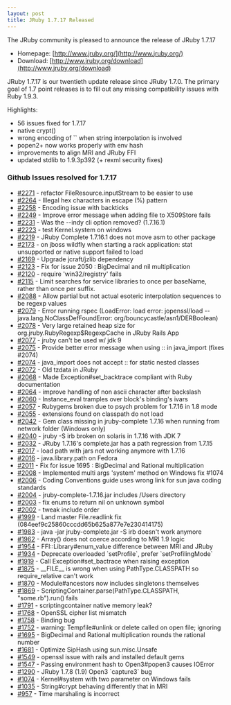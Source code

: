 ```yaml
---
layout: post
title: JRuby 1.7.17 Released
---
```

The JRuby community is pleased to announce the release of JRuby 1.7.17

- Homepage: [http://www.jruby.org/](http://www.jruby.org/)
- Download: [http://www.jruby.org/download](http://www.jruby.org/download)

JRuby 1.7.17 is our twentieth update release since JRuby 1.7.0.  The primary goal of 1.7 point releases is to fill out any missing compatibility issues with Ruby 1.9.3.

Highlights:

- 56 issues fixed for 1.7.17
- native crypt()
- wrong encoding of `` when string interpolation is involved
- popen2+ now works properly with env hash
- improvements to align MRI and JRuby FFI
- updated stdlib to 1.9.3p392 (+ rexml security fixes)

### Github Issues resolved for 1.7.17

<ul>
<li><a href="https://github.com/jruby/jruby/pull/2271">#2271</a> - refactor FileResource.inputStream to be easier to use</li>
<li><a href="https://github.com/jruby/jruby/issues/2264">#2264</a> - Illegal hex characters in escape (%) pattern</li>
<li><a href="https://github.com/jruby/jruby/issues/2258">#2258</a> - Encoding issue with backticks</li>
<li><a href="https://github.com/jruby/jruby/issues/2249">#2249</a> - Improve error message when adding file to X509Store fails</li>
<li><a href="https://github.com/jruby/jruby/issues/2231">#2231</a> - Was the --indy cli option removed? (1.7.16.1)</li>
<li><a href="https://github.com/jruby/jruby/pull/2223">#2223</a> - test Kernel.system on windows</li>
<li><a href="https://github.com/jruby/jruby/issues/2219">#2219</a> - JRuby Complete 1.7.16.1 does not move asm to other package</li>
<li><a href="https://github.com/jruby/jruby/issues/2173">#2173</a> - on jboss wildfly when starting a rack application: stat unsupported or native support failed to load</li>
<li><a href="https://github.com/jruby/jruby/issues/2169">#2169</a> - Upgrade jcraft/jzlib dependency</li>
<li><a href="https://github.com/jruby/jruby/pull/2123">#2123</a> - Fix for issue 2050 : BigDecimal and nil multiplication</li>
<li><a href="https://github.com/jruby/jruby/issues/2120">#2120</a> - require 'win32/registry' fails</li>
<li><a href="https://github.com/jruby/jruby/pull/2115">#2115</a> - Limit searches for service libraries to once per baseName, rather than once per suffix.</li>
<li><a href="https://github.com/jruby/jruby/issues/2088">#2088</a> - Allow partial but not actual esoteric interpolation sequences to be regexp values</li>
<li><a href="https://github.com/jruby/jruby/issues/2079">#2079</a> - Error running rspec (LoadError: load error: jopenssl/load -- java.lang.NoClassDefFoundError: org/bouncycastle/asn1/DERBoolean)</li>
<li><a href="https://github.com/jruby/jruby/issues/2078">#2078</a> - Very large retained heap size for org.jruby.RubyRegexp$RegexpCache in JRuby Rails App</li>
<li><a href="https://github.com/jruby/jruby/issues/2077">#2077</a> - jruby can't be used w/ jdk 9</li>
<li><a href="https://github.com/jruby/jruby/pull/2075">#2075</a> - Provide better error message when using :: in java_import (fixes #2074)</li>
<li><a href="https://github.com/jruby/jruby/issues/2074">#2074</a> - java_import does not accept :: for static nested classes</li>
<li><a href="https://github.com/jruby/jruby/issues/2072">#2072</a> - Old tzdata in JRuby</li>
<li><a href="https://github.com/jruby/jruby/pull/2068">#2068</a> - Made Exception#set_backtrace compliant with Ruby documentation</li>
<li><a href="https://github.com/jruby/jruby/pull/2064">#2064</a> - improve handling of non ascii character after backslash</li>
<li><a href="https://github.com/jruby/jruby/issues/2060">#2060</a> - Instance_eval tramples over block's binding's ivars</li>
<li><a href="https://github.com/jruby/jruby/issues/2057">#2057</a> - Rubygems broken due to psych problem for 1.7.16 in 1.8 mode</li>
<li><a href="https://github.com/jruby/jruby/issues/2055">#2055</a> - extensions found on classpath do not load</li>
<li><a href="https://github.com/jruby/jruby/issues/2042">#2042</a> - Gem class missing in jruby-complete 1.7.16 when running from network folder (Windows only)</li>
<li><a href="https://github.com/jruby/jruby/issues/2040">#2040</a> - jruby -S irb broken on solaris in 1.7.16 with JDK 7</li>
<li><a href="https://github.com/jruby/jruby/issues/2032">#2032</a> - JRuby 1.7.16's complete.jar has a path regression from 1.7.15</li>
<li><a href="https://github.com/jruby/jruby/issues/2017">#2017</a> - load path with jars not working anymore with 1.7.16</li>
<li><a href="https://github.com/jruby/jruby/issues/2016">#2016</a> - java.library.path on Fedora</li>
<li><a href="https://github.com/jruby/jruby/pull/2011">#2011</a> - Fix for issue 1695 : BigDecimal and Rational multiplication</li>
<li><a href="https://github.com/jruby/jruby/pull/2008">#2008</a> - Implemented multi args 'system' method on Windows fix #1074</li>
<li><a href="https://github.com/jruby/jruby/issues/2006">#2006</a> - Coding Conventions guide uses wrong link for sun java coding standards</li>
<li><a href="https://github.com/jruby/jruby/issues/2004">#2004</a> - jruby-complete-1.7.16.jar includes /Users directory</li>
<li><a href="https://github.com/jruby/jruby/pull/2003">#2003</a> - fix enums to return nil on unknown symbol</li>
<li><a href="https://github.com/jruby/jruby/pull/2002">#2002</a> - tweak include order</li>
<li><a href="https://github.com/jruby/jruby/issues/1999">#1999</a> - Land master File.readlink fix (084eef9c25860cccdd65b625a877e7e230414175)</li>
<li><a href="https://github.com/jruby/jruby/issues/1983">#1983</a> - java -jar jruby-complete.jar -S irb doesn't work anymore</li>
<li><a href="https://github.com/jruby/jruby/issues/1962">#1962</a> - Array() does not coerce according to MRI 1.9 logic</li>
<li><a href="https://github.com/jruby/jruby/issues/1954">#1954</a> - FFI::Library#enum_value difference between MRI and JRuby</li>
<li><a href="https://github.com/jruby/jruby/pull/1934">#1934</a> - Deprecate overloaded `setProfile`, prefer `setProfilingMode`</li>
<li><a href="https://github.com/jruby/jruby/issues/1919">#1919</a> - Call Exception#set_bactrace when raising exception</li>
<li><a href="https://github.com/jruby/jruby/issues/1875">#1875</a> - __FILE__ is wrong when using PathType.CLASSPATH so require_relative can't work</li>
<li><a href="https://github.com/jruby/jruby/pull/1870">#1870</a> - Module#ancestors now includes singletons themselves</li>
<li><a href="https://github.com/jruby/jruby/issues/1869">#1869</a> - ScriptingContainer.parse(PathType.CLASSPATH,  "some.rb").run() fails</li>
<li><a href="https://github.com/jruby/jruby/issues/1791">#1791</a> - scriptingcontainer native memory leak?</li>
<li><a href="https://github.com/jruby/jruby/issues/1768">#1768</a> - OpenSSL cipher list mismatch</li>
<li><a href="https://github.com/jruby/jruby/issues/1758">#1758</a> - Binding bug</li>
<li><a href="https://github.com/jruby/jruby/issues/1752">#1752</a> - warning: Tempfile#unlink or delete called on open file; ignoring</li>
<li><a href="https://github.com/jruby/jruby/issues/1695">#1695</a> - BigDecimal and Rational multiplication rounds the rational number</li>
<li><a href="https://github.com/jruby/jruby/pull/1681">#1681</a> - Optimize SipHash using sun.misc.Unsafe</li>
<li><a href="https://github.com/jruby/jruby/issues/1549">#1549</a> - openssl issue with rails and installed default gems</li>
<li><a href="https://github.com/jruby/jruby/issues/1547">#1547</a> - Passing environment hash to Open3#popen3 causes IOError</li>
<li><a href="https://github.com/jruby/jruby/issues/1290">#1290</a> - JRuby 1.7.8 (1.9) Open3 `capture3` bug</li>
<li><a href="https://github.com/jruby/jruby/issues/1074">#1074</a> - Kernel#system with two parameter on Windows fails</li>
<li><a href="https://github.com/jruby/jruby/issues/1035">#1035</a> - String#crypt behaving differently that in MRI</li>
<li><a href="https://github.com/jruby/jruby/issues/957">#957</a> - Time marshaling is incorrect </li>
</ul>
